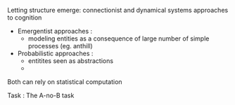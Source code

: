 
Letting structure emerge: connectionist and dynamical systems approaches to cognition

* Emergentist approaches :
  - modeling entities as a consequence of large number of simple processes (eg. anthill)
* Probabilistic approaches :
  - entitites seen as abstractions
  - 
Both can rely on statistical computation

Task : The A-no-B task
